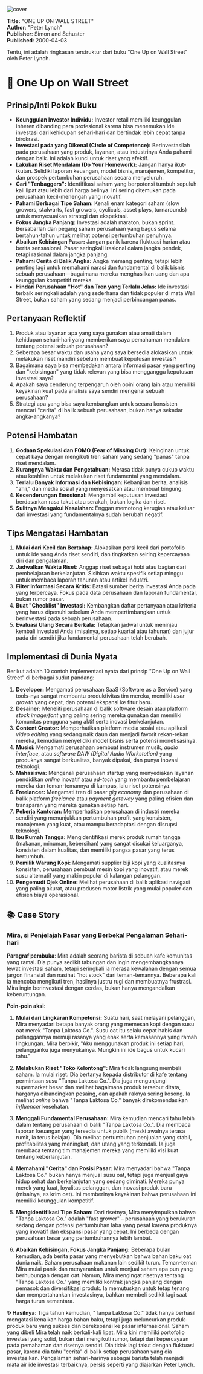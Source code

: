 
![cover](https://books.google.com/books/content?id=KcJaXu7FVZ0C&printsec=frontcover&img=1&zoom=1&edge=curl&source=gbs_api)



**Title:** "ONE UP ON WALL STREET"  
**Author**: "Peter Lynch"  
**Publisher**: Simon and Schuster  
**Published**: 2000-04-03  

Tentu, ini adalah ringkasan terstruktur dari buku "One Up on Wall Street" oleh Peter Lynch.

# 📖 One Up on Wall Street

## Prinsip/Inti Pokok Buku
-   **Keunggulan Investor Individu:** Investor retail memiliki keunggulan inheren dibanding para profesional karena bisa menemukan ide investasi dari kehidupan sehari-hari dan bertindak lebih cepat tanpa birokrasi.
-   **Investasi pada yang Dikenal (Circle of Competence):** Berinvestasilah pada perusahaan yang produk, layanan, atau industrinya Anda pahami dengan baik. Ini adalah kunci untuk riset yang efektif.
-   **Lakukan Riset Mendalam (Do Your Homework):** Jangan hanya ikut-ikutan. Selidiki laporan keuangan, model bisnis, manajemen, kompetitor, dan prospek pertumbuhan perusahaan secara menyeluruh.
-   **Cari "Tenbaggers":** Identifikasi saham yang berpotensi tumbuh sepuluh kali lipat atau lebih dari harga belinya. Ini sering ditemukan pada perusahaan kecil-menengah yang inovatif.
-   **Pahami Berbagai Tipe Saham:** Kenali enam kategori saham (slow growers, stalwarts, fast growers, cyclicals, asset plays, turnarounds) untuk menyesuaikan strategi dan ekspektasi.
-   **Fokus Jangka Panjang:** Investasi adalah maraton, bukan sprint. Bersabarlah dan pegang saham perusahaan yang bagus selama bertahun-tahun untuk melihat potensi pertumbuhan penuhnya.
-   **Abaikan Kebisingan Pasar:** Jangan panik karena fluktuasi harian atau berita sensasional. Pasar seringkali irasional dalam jangka pendek, tetapi rasional dalam jangka panjang.
-   **Pahami Cerita di Balik Angka:** Angka memang penting, tetapi lebih penting lagi untuk memahami narasi dan fundamental di balik bisnis sebuah perusahaan—bagaimana mereka menghasilkan uang dan apa keunggulan kompetitif mereka.
-   **Hindari Perusahaan "Hot" dan Tren yang Terlalu Jelas:** Ide investasi terbaik seringkali adalah yang sederhana dan tidak populer di mata Wall Street, bukan saham yang sedang menjadi perbincangan panas.

## Pertanyaan Reflektif
1.  Produk atau layanan apa yang saya gunakan atau amati dalam kehidupan sehari-hari yang memberikan saya pemahaman mendalam tentang potensi sebuah perusahaan?
2.  Seberapa besar waktu dan usaha yang saya bersedia alokasikan untuk melakukan riset mandiri sebelum membuat keputusan investasi?
3.  Bagaimana saya bisa membedakan antara informasi pasar yang penting dan "kebisingan" yang tidak relevan yang bisa mengganggu keputusan investasi saya?
4.  Apakah saya cenderung terpengaruh oleh opini orang lain atau memiliki keyakinan kuat pada analisis saya sendiri mengenai sebuah perusahaan?
5.  Strategi apa yang bisa saya kembangkan untuk secara konsisten mencari "cerita" di balik sebuah perusahaan, bukan hanya sekadar angka-angkanya?

## Potensi Hambatan
1.  **Godaan Spekulasi dan FOMO (Fear of Missing Out):** Keinginan untuk cepat kaya dengan mengikuti tren saham yang sedang "panas" tanpa riset mendalam.
2.  **Kurangnya Waktu dan Pengetahuan:** Merasa tidak punya cukup waktu atau keahlian untuk melakukan riset fundamental yang mendalam.
3.  **Terlalu Banyak Informasi dan Kebisingan:** Kebanjiran berita, analisis "ahli," dan media sosial yang menyesatkan atau membuat bingung.
4.  **Kecenderungan Emosional:** Mengambil keputusan investasi berdasarkan rasa takut atau serakah, bukan logika dan riset.
5.  **Sulitnya Mengakui Kesalahan:** Enggan memotong kerugian atau keluar dari investasi yang fundamentalnya sudah berubah negatif.

## Tips Mengatasi Hambatan
1.  **Mulai dari Kecil dan Bertahap:** Alokasikan porsi kecil dari portofolio untuk ide yang Anda riset sendiri, dan tingkatkan seiring kepercayaan diri dan pengalaman.
2.  **Jadwalkan Waktu Riset:** Anggap riset sebagai hobi atau bagian dari pembelajaran berkelanjutan. Sisihkan waktu spesifik setiap minggu untuk membaca laporan tahunan atau artikel industri.
3.  **Filter Informasi Secara Kritis:** Batasi sumber berita investasi Anda pada yang terpercaya. Fokus pada data perusahaan dan laporan fundamental, bukan rumor pasar.
4.  **Buat "Checklist" Investasi:** Kembangkan daftar pertanyaan atau kriteria yang harus dipenuhi sebelum Anda mempertimbangkan untuk berinvestasi pada sebuah perusahaan.
5.  **Evaluasi Ulang Secara Berkala:** Tetapkan jadwal untuk meninjau kembali investasi Anda (misalnya, setiap kuartal atau tahunan) dan jujur pada diri sendiri jika fundamental perusahaan telah berubah.

## Implementasi di Dunia Nyata
Berikut adalah 10 contoh implementasi nyata dari prinsip "One Up on Wall Street" di berbagai sudut pandang:

1.  **Developer:** Mengamati perusahaan SaaS (Software as a Service) yang tools-nya sangat membantu produktivitas tim mereka, memiliki *user growth* yang cepat, dan potensi ekspansi ke fitur baru.
2.  **Desainer:** Meneliti perusahaan di balik software desain atau platform *stock image/font* yang paling sering mereka gunakan dan memiliki komunitas pengguna yang aktif serta inovasi berkelanjutan.
3.  **Content Creator:** Memperhatikan platform media sosial atau aplikasi *video editing* yang sedang naik daun dan menjadi favorit rekan-rekan mereka, kemudian menyelidiki model bisnis serta potensi monetisasinya.
4.  **Musisi:** Mengamati perusahaan pembuat instrumen musik, *audio interface*, atau *software DAW (Digital Audio Workstation)* yang produknya sangat berkualitas, banyak dipakai, dan punya inovasi teknologi.
5.  **Mahasiswa:** Mengenali perusahaan startup yang menyediakan layanan pendidikan *online* inovatif atau *ed-tech* yang membantu pembelajaran mereka dan teman-temannya di kampus, lalu riset potensinya.
6.  **Freelancer:** Mengamati tren di pasar *gig economy* dan perusahaan di balik platform *freelance* atau *payment gateway* yang paling efisien dan transparan yang mereka gunakan setiap hari.
7.  **Pekerja Kantoran:** Memperhatikan perusahaan di industri mereka sendiri yang menunjukkan pertumbuhan profit yang konsisten, manajemen yang kuat, atau mampu beradaptasi dengan disrupsi teknologi.
8.  **Ibu Rumah Tangga:** Mengidentifikasi merek produk rumah tangga (makanan, minuman, kebersihan) yang sangat disukai keluarganya, konsisten dalam kualitas, dan memiliki pangsa pasar yang terus bertumbuh.
9.  **Pemilik Warung Kopi:** Mengamati supplier biji kopi yang kualitasnya konsisten, perusahaan pembuat mesin kopi yang inovatif, atau merek susu alternatif yang makin populer di kalangan pelanggan.
10. **Pengemudi Ojek Online:** Melihat perusahaan di balik aplikasi navigasi yang paling akurat, atau produsen motor listrik yang mulai populer dan efisien biaya operasional.

## 📚 Case Story

### Mira, si Penjelajah Pasar yang Berbekal Pengalaman Sehari-hari

**Paragraf pembuka**: Mira adalah seorang barista di sebuah kafe komunitas yang ramai. Dia punya sedikit tabungan dan ingin mengembangkannya lewat investasi saham, tetapi seringkali ia merasa kewalahan dengan semua jargon finansial dan nasihat "hot stock" dari teman-temannya. Beberapa kali ia mencoba mengikuti tren, hasilnya justru rugi dan membuatnya frustrasi. Mira ingin berinvestasi dengan cerdas, bukan hanya mengandalkan keberuntungan.

**Poin-poin aksi**:

1.  **Mulai dari Lingkaran Kompetensi:** Suatu hari, saat melayani pelanggan, Mira menyadari betapa banyak orang yang memesan kopi dengan susu oat merek "Tanpa Laktosa Co.". Susu oat itu selalu cepat habis dan pelanggannya memuji rasanya yang enak serta kemasannya yang ramah lingkungan. Mira berpikir, "Aku menggunakan produk ini setiap hari, pelangganku juga menyukainya. Mungkin ini ide bagus untuk kucari tahu."

2.  **Melakukan Riset "Toko Kelontong":** Mira tidak langsung membeli saham. Ia mulai riset. Dia bertanya kepada distributor di kafe tentang permintaan susu "Tanpa Laktosa Co.". Dia juga mengunjungi supermarket besar dan melihat bagaimana produk tersebut ditata, harganya dibandingkan pesaing, dan apakah raknya sering kosong. Ia melihat *online* bahwa "Tanpa Laktosa Co." banyak direkomendasikan *influencer* kesehatan.

3.  **Menggali Fundamental Perusahaan:** Mira kemudian mencari tahu lebih dalam tentang perusahaan di balik "Tanpa Laktosa Co.". Dia membaca laporan keuangan yang tersedia untuk publik (meski awalnya terasa rumit, ia terus belajar). Dia melihat pertumbuhan penjualan yang stabil, profitabilitas yang meningkat, dan utang yang terkendali. Ia juga membaca tentang tim manajemen mereka yang memiliki visi kuat tentang keberlanjutan.

4.  **Memahami "Cerita" dan Posisi Pasar:** Mira menyadari bahwa "Tanpa Laktosa Co." bukan hanya menjual susu oat, tetapi juga menjual gaya hidup sehat dan berkelanjutan yang sedang diminati. Mereka punya merek yang kuat, loyalitas pelanggan, dan inovasi produk baru (misalnya, es krim oat). Ini memberinya keyakinan bahwa perusahaan ini memiliki keunggulan kompetitif.

5.  **Mengidentifikasi Tipe Saham:** Dari risetnya, Mira menyimpulkan bahwa "Tanpa Laktosa Co." adalah "fast grower" – perusahaan yang berukuran sedang dengan potensi pertumbuhan laba yang pesat karena produknya yang inovatif dan ekspansi pasar yang cepat. Ini berbeda dengan perusahaan besar yang pertumbuhannya lebih lambat.

6.  **Abaikan Kebisingan, Fokus Jangka Panjang:** Beberapa bulan kemudian, ada berita pasar yang menyebutkan bahwa bahan baku oat dunia naik. Saham perusahaan makanan lain sedikit turun. Teman-teman Mira mulai panik dan menyarankan untuk menjual saham apa pun yang berhubungan dengan oat. Namun, Mira mengingat risetnya tentang "Tanpa Laktosa Co." yang memiliki kontrak jangka panjang dengan pemasok dan diversifikasi produk. Ia memutuskan untuk tetap tenang dan mempertahankan investasinya, bahkan membeli sedikit lagi saat harga turun sementara.

**✨ Hasilnya**: Tiga tahun kemudian, "Tanpa Laktosa Co." tidak hanya berhasil mengatasi kenaikan harga bahan baku, tetapi juga meluncurkan produk-produk baru yang sukses dan berekspansi ke pasar internasional. Saham yang dibeli Mira telah naik berkali-kali lipat. Mira kini memiliki portofolio investasi yang solid, bukan dari mengikuti rumor, tetapi dari kepercayaan pada pemahaman dan risetnya sendiri. Dia tidak lagi takut dengan fluktuasi pasar, karena dia tahu "cerita" di balik setiap perusahaan yang dia investasikan. Pengalaman sehari-harinya sebagai barista telah menjadi mata air ide investasi terbaiknya, persis seperti yang diajarkan Peter Lynch.
